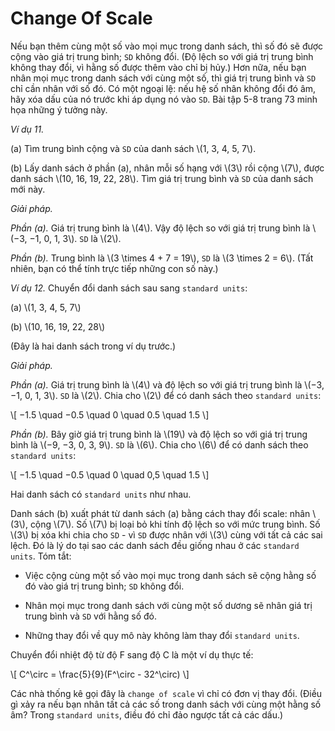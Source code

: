 # Change Of Scale

Nếu bạn thêm cùng một số vào mọi mục trong danh sách, thì số đó sẽ được cộng vào giá trị trung bình; `SD` không đổi. (Độ lệch so với giá trị trung bình không thay đổi, vì hằng số được thêm vào chỉ bị hủy.) Hơn nữa, nếu bạn nhân mọi mục trong danh sách với cùng một số, thì giá trị trung bình và `SD` chỉ cần nhân với số đó. Có một ngoại lệ: nếu hệ số nhân không đổi đó âm, hãy xóa dấu của nó trước khi áp dụng nó vào `SD`. Bài tập 5-8 trang 73 minh họa những ý tưởng này.

_Ví dụ 11._

(a) Tìm trung bình cộng và `SD` của danh sách \\(1, 3, 4, 5, 7\\).

(b) Lấy danh sách ở phần (a), nhân mỗi số hạng với \\(3\\) rồi cộng \\(7\\), được danh sách \\(10, 16, 19, 22, 28\\). Tìm giá trị trung bình và `SD` của danh sách mới này.

_Giải pháp._ 

_Phần (a)._ Giá trị trung bình là \\(4\\). Vậy độ lệch so với giá trị trung bình là \\(−3, −1, 0, 1, 3\\). `SD` là \\(2\\).

_Phần (b)._ Trung bình là \\(3 \times 4 + 7 = 19\\), `SD` là \\(3 \times 2 = 6\\). (Tất nhiên, bạn có thể tính trực tiếp những con số này.)

_Ví dụ 12._ Chuyển đổi danh sách sau sang `standard units`:

(a) \\(1, 3, 4, 5, 7\\)

(b) \\(10, 16, 19, 22, 28\\)

(Đây là hai danh sách trong ví dụ trước.)

_Giải pháp._

_Phần (a)._ Giá trị trung bình là \\(4\\) và độ lệch so với giá trị trung bình là \\(−3, −1, 0, 1, 3\\). `SD` là \\(2\\). Chia cho \\(2\\) để có danh sách theo `standard units`:

\\[
−1.5 \quad −0.5 \quad 0 \quad 0.5 \quad 1.5
\\]

_Phần (b)._ Bây giờ giá trị trung bình là \\(19\\) và độ lệch so với giá trị trung bình là \\(−9, −3, 0, 3, 9\\). `SD` là \\(6\\). Chia cho \\(6\\) để có danh sách theo `standard units`:

\\[
−1.5 \quad −0.5 \quad 0 \quad 0,5 \quad 1.5
\\]

Hai danh sách có `standard units` như nhau.

Danh sách (b) xuất phát từ danh sách (a) bằng cách thay đổi scale: nhân \\(3\\), cộng \\(7\\). Số \\(7\\) bị loại bỏ khi tính độ lệch so với mức trung bình. Số \\(3\\) bị xóa khi chia cho `SD` - vì `SD` được nhân với \\(3\\) cùng với tất cả các sai lệch. Đó là lý do tại sao các danh sách đều giống nhau ở các `standard units`. Tóm tắt:

- Việc cộng cùng một số vào mọi mục trong danh sách sẽ cộng hằng số đó vào giá trị trung bình; `SD` không đổi.

- Nhân mọi mục trong danh sách với cùng một số dương sẽ nhân giá trị trung bình và `SD` với hằng số đó.

- Những thay đổi về quy mô này không làm thay đổi `standard units`.

Chuyển đổi nhiệt độ từ độ F sang độ C là một ví dụ thực tế:

\\[
C^\circ = \frac{5}{9}(F^\circ - 32^\circ)
\\]

Các nhà thống kê gọi đây là `change of scale` vì chỉ có đơn vị thay đổi. (Điều gì xảy ra nếu bạn nhân tất cả các số trong danh sách với cùng một hằng số âm? Trong `standard units`, điều đó chỉ đảo ngược tất cả các dấu.)
